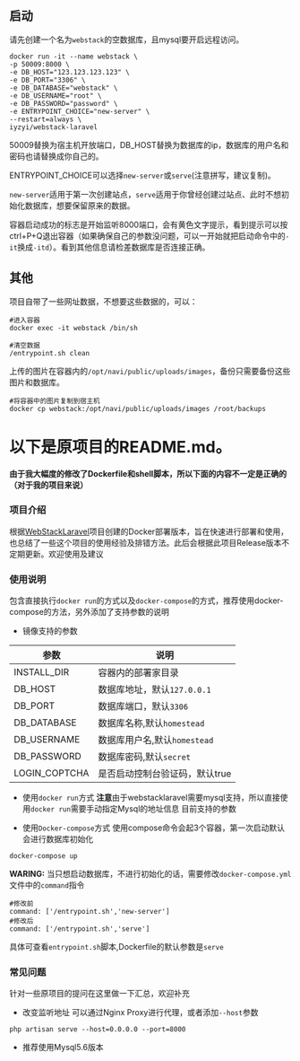 ## 启动
请先创建一个名为`webstack`的空数据库，且mysql要开启远程访问。
```
docker run -it --name webstack \
-p 50009:8000 \
-e DB_HOST="123.123.123.123" \
-e DB_PORT="3306" \
-e DB_DATABASE="webstack" \
-e DB_USERNAME="root" \
-e DB_PASSWORD="password" \
-e ENTRYPOINT_CHOICE="new-server" \
--restart=always \
iyzyi/webstack-laravel
```
50009替换为宿主机开放端口，DB_HOST替换为数据库的ip，数据库的用户名和密码也请替换成你自己的。

ENTRYPOINT_CHOICE可以选择`new-server`或`serve`(注意拼写，建议复制)。

`new-server`适用于第一次创建站点，`serve`适用于你曾经创建过站点、此时不想初始化数据库，想要保留原来的数据。

容器启动成功的标志是开始监听8000端口，会有黄色文字提示，看到提示可以按ctrl+P+Q退出容器（如果确保自己的参数没问题，可以一开始就把启动命令中的`-it`换成`-itd`）。看到其他信息请检差数据库是否连接正确。

## 其他
项目自带了一些网址数据，不想要这些数据的，可以：
```
#进入容器
docker exec -it webstack /bin/sh

#清空数据
/entrypoint.sh clean
```
上传的图片在容器内的`/opt/navi/public/uploads/images`，备份只需要备份这些图片和数据库。
```
#将容器中的图片复制到宿主机
docker cp webstack:/opt/navi/public/uploads/images /root/backups
```

# 以下是原项目的README.md。

**由于我大幅度的修改了Dockerfile和shell脚本，所以下面的内容不一定是正确的（对于我的项目来说）**

### 项目介绍

根据[WebStackLaravel](https://github.com/hui-ho/WebStack-Laravel)项目创建的Docker部署版本，旨在快速进行部署和使用，也总结了一些这个项目的使用经验及排错方法。此后会根据此项目Release版本不定期更新。欢迎使用及建议

### 使用说明

包含直接执行`docker run`的方式以及`docker-compose`的方式，推荐使用docker-compose的方法，另外添加了支持参数的说明

- 镜像支持的参数

|参数|说明|
|---|---|
|INSTALL_DIR|容器内的部署家目录|
|DB_HOST|数据库地址，默认`127.0.0.1`|
|DB_PORT|数据库端口，默认`3306`|
|DB_DATABASE|数据库名称,默认`homestead`|
|DB_USERNAME|数据库用户名,默认`homestead`|
|DB_PASSWORD|数据库密码,默认`secret`|
|LOGIN_COPTCHA|是否启动控制台验证码，默认true|


- 使用`docker run`方式
**注意**由于webstacklaravel需要mysql支持，所以直接使用`docker run`需要手动指定Mysql的地址信息
目前支持的参数

- 使用`Docker-compose`方式
使用compose命令会起3个容器，第一次启动默认会进行数据库初始化
```
docker-compose up
```
**WARING:**
当只想启动数据库，不进行初始化的话，需要修改`docker-compose.yml`文件中的`command`指令
```
#修改前
command: ['/entrypoint.sh','new-server']
#修改后
command: ['/entrypoint.sh','serve']
```
具体可查看`entrypoint.sh`脚本,Dockerfile的默认参数是`serve`



### 常见问题

针对一些原项目的提问在这里做一下汇总，欢迎补充

- 改变监听地址
可以通过Nginx Proxy进行代理，或者添加`--host`参数
```
php artisan serve --host=0.0.0.0 --port=8000
```

- 推荐使用Mysql5.6版本


